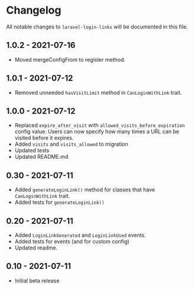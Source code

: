 # Changelog

All notable changes to `laravel-login-links` will be documented in this file.
## 1.0.2 - 2021-07-16
- Moved mergeConfigFrom to register method.

## 1.0.1 - 2021-07-12
- Removed unneeded `hasVisitLimit` method in `CanLoginWithLink` trait.

## 1.0.0 - 2021-07-12
- Replaced `expire_after_visit` with `allowed_visits_before_expiration` config value.
Users can now specify how many times a URL can be visited before it expires.
- Added `visits` and `visits_allowed` to migration
- Updated tests
- Updated README.md

## 0.30 - 2021-07-11
- Added `generateLoginLink()` method for classes that have `CanLoginWithLink` trait.
- Added tests for `generateLoginLink()`

## 0.20 - 2021-07-11
- Added `LoginLinkGenerated` and `LoginLinkUsed` events.
- Added tests for events (and for custom config)
- Updated readme.

## 0.10 - 2021-07-11
- Initial beta release
